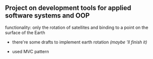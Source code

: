 ## Project on development tools for applied software systems and OOP
functionality: only the rotation of satellites and binding to a point on the surface of the Earth
+ there're some drafts to implement earth rotation *(maybe 'll finish it)*

* used MVC pattern
